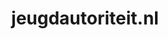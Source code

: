 ---
layout: post
title:  "jeugdautoriteit.nl"
internal_url:  "/dutchgov/jeugdautoriteit.nl.html"
subdomains_count: 7
all_subdomains_count: 7
urls_count: 5
ssl_rank: 0
http_rank: 71
url_link: /data/jeugdautoriteit.nl/urls.txt
all_subdomains_link: /data/jeugdautoriteit.nl/all_subdomains.txt
subdomains_link: /data/jeugdautoriteit.nl/subdomains.txt
categories: dutchgov
---